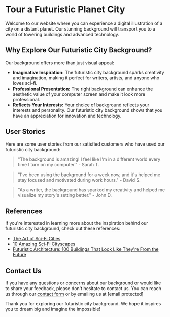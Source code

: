 <!--font:Poppins-->

# Tour a Futuristic Planet City

Welcome to our website where you can experience a digital illustration of a city on a distant planet. Our stunning background will transport you to a world of towering buildings and advanced technology.

## Why Explore Our Futuristic City Background?

Our background offers more than just visual appeal:

- **Imaginative Inspiration:** The futuristic city background sparks creativity and imagination, making it perfect for writers, artists, and anyone who loves sci-fi.
- **Professional Presentation:** The right background can enhance the aesthetic value of your computer screen and make it look more professional.
- **Reflects Your Interests:** Your choice of background reflects your interests and personality. Our futuristic city background shows that you have an appreciation for innovation and technology.

## User Stories

Here are some user stories from our satisfied customers who have used our futuristic city background:

> "The background is amazing! I feel like I'm in a different world every time I turn on my computer." - Sarah T.

> "I've been using the background for a week now, and it's helped me stay focused and motivated during work hours." - David S.

> "As a writer, the background has sparked my creativity and helped me visualize my story's setting better." - John D.

## References

If you're interested in learning more about the inspiration behind our futuristic city background, check out these references:

- [The Art of Sci-Fi Cities](#)
- [10 Amazing Sci-Fi Cityscapes](#)
- [Futuristic Architecture: 100 Buildings That Look Like They're From the Future](#)

## Contact Us

If you have any questions or concerns about our background or would like to share your feedback, please don't hesitate to contact us. You can reach us through our [contact form](#) or by emailing us at [email protected]

Thank you for exploring our futuristic city background. We hope it inspires you to dream big and imagine the impossible!

<!--

Write me content for website with wallpaper which alt text is:

"A digital illustration of a city on a distant planet, with towering buildings and advanced technology."

The name/title of the page should not be 1:1 copy of the alt text but rather a real content of the website which is using this wallpaper.

- Use markdown format 
- Start with heading
- Heading should be short and concise
- The content should look like a real website 
- The website should not be about the wallpaper, wallpaper is just a related background
- Heading should be contain work "wallpaper" or "background"
- Include real sections like references, contact, user stories, etc. use things relevant to the page purpose.
- Feel free to use structure like headings, bullets, numbering, blockquotes, paragraphs, horizontal lines, etc.
- You can use formatting like bold or _italic_
- You can include UTF-8 emojis
- Links should be only #hash anchors (and you can refer to the document itself)
- Do not include images


---


# Futuristic City Wallpaper for Your Desktop Background

Welcome to our website where we offer a stunning digital illustration of a city on a distant planet as your desktop wallpaper. Our wallpaper will give your computer screen a futuristic look with towering buildings and advanced technology.

## Why Choose Our Futuristic City Wallpaper?

Our wallpaper is not only visually appealing but also comes with many benefits:

- **Boosts Productivity:** The right wallpaper can help you stay focused and motivated, and our futuristic city wallpaper does just that.
- **Enhances Aesthetics:** A good wallpaper can make your computer screen look more attractive and professional.
- **Reflects Your Personality:** Your choice of wallpaper reflects your personality and interests. Our futuristic city wallpaper shows that you have an eye for innovation and creativity.

## User Stories

Here are some user stories from our satisfied customers who have used our futuristic city wallpaper:

> "I love the futuristic city wallpaper! It makes me feel like I'm in a sci-fi movie every time I turn on my computer." - John D.

> "The wallpaper is amazing! It's so detailed and realistic that it feels like I'm looking out of a window into another world." - Sarah T.

> "I've been using the wallpaper for a week now, and I've noticed a significant improvement in my productivity. I feel more inspired and focused when I'm working." - David S.

## References

If you're interested in learning more about the inspiration behind our futuristic city wallpaper, check out these references:

- [The Art of Sci-Fi Cities](#)
- [10 Amazing Sci-Fi Cityscapes](#)
- [Futuristic Architecture: 100 Buildings That Look Like They're From the Future](#)

## Contact Us

If you have any questions or concerns about our wallpaper or would like to share your feedback, please don't hesitate to contact us. You can reach us through our [contact form](#) or by emailing us at [email protected]

Thank you for choosing our futuristic city wallpaper as your desktop background. We hope it inspires you to reach for the stars!


---


Heading should not include word "wallpaper". The website should not be about the wallpaper itself, wallpaper is just a related background, rewrite whole content.


---


# Explore a Futuristic City on a Distant Planet

Welcome to our website where you can experience a digital illustration of a city on a distant planet. Our stunning background will transport you to a world of towering buildings and advanced technology.

## Why Explore Our Futuristic City Background?

Our background offers more than just visual appeal:

- **Imaginative Inspiration:** The futuristic city background sparks creativity and imagination, making it perfect for writers, artists, and anyone who loves sci-fi.
- **Professional Presentation:** The right background can enhance the aesthetic value of your computer screen and make it look more professional.
- **Reflects Your Interests:** Your choice of background reflects your interests and personality. Our futuristic city background shows that you have an appreciation for innovation and technology.

## User Stories

Here are some user stories from our satisfied customers who have used our futuristic city background:

> "The background is amazing! I feel like I'm in a different world every time I turn on my computer." - Sarah T.

> "I've been using the background for a week now, and it's helped me stay focused and motivated during work hours." - David S.

> "As a writer, the background has sparked my creativity and helped me visualize my story's setting better." - John D.

## References

If you're interested in learning more about the inspiration behind our futuristic city background, check out these references:

- [The Art of Sci-Fi Cities](#)
- [10 Amazing Sci-Fi Cityscapes](#)
- [Futuristic Architecture: 100 Buildings That Look Like They're From the Future](#)

## Contact Us

If you have any questions or concerns about our background or would like to share your feedback, please don't hesitate to contact us. You can reach us through our [contact form](#) or by emailing us at [email protected]

Thank you for exploring our futuristic city background. We hope it inspires you to dream big and imagine the impossible!


---


Write me a Google font which is best fitting for the website.

Pick from the list:
- Lato
- Montserrat
- Exo 2
- Futura
- Cinzel Decorative
- Creepster
- IBM Plex Sans
- Inter
- Barlow Condensed
- Poppins
- Raleway
- Alegreya
- Open Sans
- Lobster
- Cormorant Garamond
- Orbitron
- Dancing Script
- Cabin
- Roboto
- Playfair Display
- Great Vibes
- Cinzel


Write just the font name nothing else.


---


Poppins

-->
